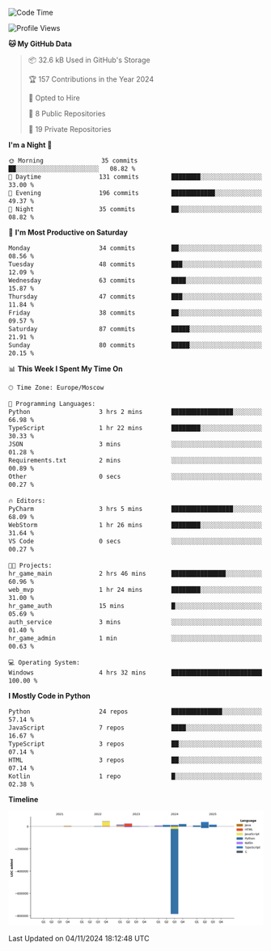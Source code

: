 <!--START_SECTION:waka-->
![Code Time](http://img.shields.io/badge/Code%20Time-549%20hrs%2041%20mins-blue)

![Profile Views](http://img.shields.io/badge/Profile%20Views-10-blue)

**🐱 My GitHub Data** 

> 📦 32.6 kB Used in GitHub's Storage 
 > 
> 🏆 157 Contributions in the Year 2024
 > 
> 💼 Opted to Hire
 > 
> 📜 8 Public Repositories 
 > 
> 🔑 19 Private Repositories 
 > 
**I'm a Night 🦉** 

```text
🌞 Morning                35 commits          ██░░░░░░░░░░░░░░░░░░░░░░░   08.82 % 
🌆 Daytime                131 commits         ████████░░░░░░░░░░░░░░░░░   33.00 % 
🌃 Evening                196 commits         ████████████░░░░░░░░░░░░░   49.37 % 
🌙 Night                  35 commits          ██░░░░░░░░░░░░░░░░░░░░░░░   08.82 % 
```
📅 **I'm Most Productive on Saturday** 

```text
Monday                   34 commits          ██░░░░░░░░░░░░░░░░░░░░░░░   08.56 % 
Tuesday                  48 commits          ███░░░░░░░░░░░░░░░░░░░░░░   12.09 % 
Wednesday                63 commits          ████░░░░░░░░░░░░░░░░░░░░░   15.87 % 
Thursday                 47 commits          ███░░░░░░░░░░░░░░░░░░░░░░   11.84 % 
Friday                   38 commits          ██░░░░░░░░░░░░░░░░░░░░░░░   09.57 % 
Saturday                 87 commits          █████░░░░░░░░░░░░░░░░░░░░   21.91 % 
Sunday                   80 commits          █████░░░░░░░░░░░░░░░░░░░░   20.15 % 
```


📊 **This Week I Spent My Time On** 

```text
🕑︎ Time Zone: Europe/Moscow

💬 Programming Languages: 
Python                   3 hrs 2 mins        █████████████████░░░░░░░░   66.98 % 
TypeScript               1 hr 22 mins        ████████░░░░░░░░░░░░░░░░░   30.33 % 
JSON                     3 mins              ░░░░░░░░░░░░░░░░░░░░░░░░░   01.28 % 
Requirements.txt         2 mins              ░░░░░░░░░░░░░░░░░░░░░░░░░   00.89 % 
Other                    0 secs              ░░░░░░░░░░░░░░░░░░░░░░░░░   00.27 % 

🔥 Editors: 
PyCharm                  3 hrs 5 mins        █████████████████░░░░░░░░   68.09 % 
WebStorm                 1 hr 26 mins        ████████░░░░░░░░░░░░░░░░░   31.64 % 
VS Code                  0 secs              ░░░░░░░░░░░░░░░░░░░░░░░░░   00.27 % 

🐱‍💻 Projects: 
hr_game_main             2 hrs 46 mins       ███████████████░░░░░░░░░░   60.96 % 
web_mvp                  1 hr 24 mins        ████████░░░░░░░░░░░░░░░░░   31.00 % 
hr_game_auth             15 mins             █░░░░░░░░░░░░░░░░░░░░░░░░   05.69 % 
auth_service             3 mins              ░░░░░░░░░░░░░░░░░░░░░░░░░   01.40 % 
hr_game_admin            1 min               ░░░░░░░░░░░░░░░░░░░░░░░░░   00.63 % 

💻 Operating System: 
Windows                  4 hrs 32 mins       █████████████████████████   100.00 % 
```

**I Mostly Code in Python** 

```text
Python                   24 repos            ██████████████░░░░░░░░░░░   57.14 % 
JavaScript               7 repos             ████░░░░░░░░░░░░░░░░░░░░░   16.67 % 
TypeScript               3 repos             ██░░░░░░░░░░░░░░░░░░░░░░░   07.14 % 
HTML                     3 repos             ██░░░░░░░░░░░░░░░░░░░░░░░   07.14 % 
Kotlin                   1 repo              █░░░░░░░░░░░░░░░░░░░░░░░░   02.38 % 
```



**Timeline**

![Lines of Code chart](https://raw.githubusercontent.com/adlemx/adlemx/main/assets/bar_graph.png)


 Last Updated on 04/11/2024 18:12:48 UTC
<!--END_SECTION:waka-->
